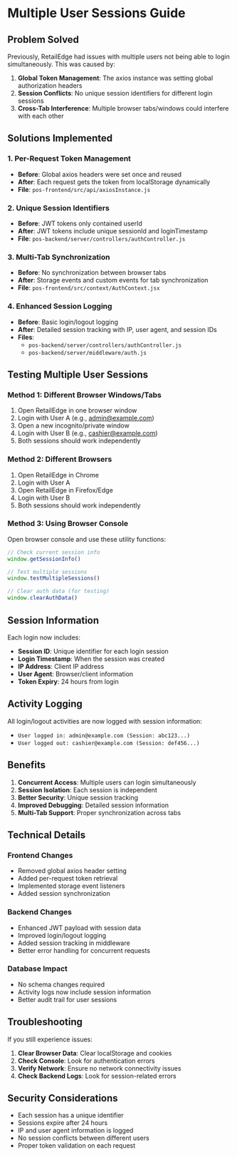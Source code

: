 # Multiple User Sessions Guide

## Problem Solved
Previously, RetailEdge had issues with multiple users not being able to login simultaneously. This was caused by:

1. **Global Token Management**: The axios instance was setting global authorization headers
2. **Session Conflicts**: No unique session identifiers for different login sessions
3. **Cross-Tab Interference**: Multiple browser tabs/windows could interfere with each other

## Solutions Implemented

### 1. Per-Request Token Management
- **Before**: Global axios headers were set once and reused
- **After**: Each request gets the token from localStorage dynamically
- **File**: `pos-frontend/src/api/axiosInstance.js`

### 2. Unique Session Identifiers
- **Before**: JWT tokens only contained userId
- **After**: JWT tokens include unique sessionId and loginTimestamp
- **File**: `pos-backend/server/controllers/authController.js`

### 3. Multi-Tab Synchronization
- **Before**: No synchronization between browser tabs
- **After**: Storage events and custom events for tab synchronization
- **File**: `pos-frontend/src/context/AuthContext.jsx`

### 4. Enhanced Session Logging
- **Before**: Basic login/logout logging
- **After**: Detailed session tracking with IP, user agent, and session IDs
- **Files**: 
  - `pos-backend/server/controllers/authController.js`
  - `pos-backend/server/middleware/auth.js`

## Testing Multiple User Sessions

### Method 1: Different Browser Windows/Tabs
1. Open RetailEdge in one browser window
2. Login with User A (e.g., admin@example.com)
3. Open a new incognito/private window
4. Login with User B (e.g., cashier@example.com)
5. Both sessions should work independently

### Method 2: Different Browsers
1. Open RetailEdge in Chrome
2. Login with User A
3. Open RetailEdge in Firefox/Edge
4. Login with User B
5. Both sessions should work independently

### Method 3: Using Browser Console
Open browser console and use these utility functions:

```javascript
// Check current session info
window.getSessionInfo()

// Test multiple sessions
window.testMultipleSessions()

// Clear auth data (for testing)
window.clearAuthData()
```

## Session Information

Each login now includes:
- **Session ID**: Unique identifier for each login session
- **Login Timestamp**: When the session was created
- **IP Address**: Client IP address
- **User Agent**: Browser/client information
- **Token Expiry**: 24 hours from login

## Activity Logging

All login/logout activities are now logged with session information:
- `User logged in: admin@example.com (Session: abc123...)`
- `User logged out: cashier@example.com (Session: def456...)`

## Benefits

1. **Concurrent Access**: Multiple users can login simultaneously
2. **Session Isolation**: Each session is independent
3. **Better Security**: Unique session tracking
4. **Improved Debugging**: Detailed session information
5. **Multi-Tab Support**: Proper synchronization across tabs

## Technical Details

### Frontend Changes
- Removed global axios header setting
- Added per-request token retrieval
- Implemented storage event listeners
- Added session synchronization

### Backend Changes
- Enhanced JWT payload with session data
- Improved login/logout logging
- Added session tracking in middleware
- Better error handling for concurrent requests

### Database Impact
- No schema changes required
- Activity logs now include session information
- Better audit trail for user sessions

## Troubleshooting

If you still experience issues:

1. **Clear Browser Data**: Clear localStorage and cookies
2. **Check Console**: Look for authentication errors
3. **Verify Network**: Ensure no network connectivity issues
4. **Check Backend Logs**: Look for session-related errors

## Security Considerations

- Each session has a unique identifier
- Sessions expire after 24 hours
- IP and user agent information is logged
- No session conflicts between different users
- Proper token validation on each request 